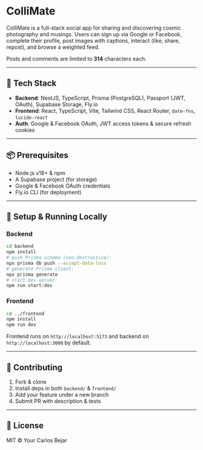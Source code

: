 # ColliMate

ColliMate is a full-stack social app for sharing and discovering cosmic photography and musings. Users can sign up via Google or Facebook, complete their profile, post images with captions, interact (like, share, repost), and browse a weighted feed.

Posts and comments are limited to **314** characters each.

---

## 🚀 Tech Stack

* **Backend**: NestJS, TypeScript, Prisma (PostgreSQL), Passport (JWT, OAuth), Supabase Storage, Fly.io
* **Frontend**: React, TypeScript, Vite, Tailwind CSS, React Router, `date-fns`, `lucide-react`
* **Auth**: Google & Facebook OAuth, JWT access tokens & secure refresh cookies

---

## 📦 Prerequisites

* Node.js v18+ & npm
* A Supabase project (for storage)
* Google & Facebook OAuth credentials
* Fly.io CLI (for deployment)

---



## 🔧 Setup & Running Locally

### Backend

```bash
cd backend
npm install
# push Prisma schema (non-destructive):
npx prisma db push --accept-data-loss
# generate Prisma client:
npx prisma generate
# start dev server:
npm run start:dev
```

### Frontend

```bash
cd ../frontend
npm install
npm run dev
```

Frontend runs on `http://localhost:5173` and backend on `http://localhost:3000` by default.

---

## 🤝 Contributing

1. Fork & clone
2. Install deps in both `backend/` & `frontend/`
3. Add your feature under a new branch
4. Submit PR with description & tests

---

## 📄 License

MIT © Your Carlos Bejar
